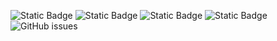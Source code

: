 ![Static Badge](https://img.shields.io/badge/blacklists-60-000000) ![Static Badge](https://img.shields.io/badge/blacklisted-2987431-cc0000) ![Static Badge](https://img.shields.io/badge/whitelisted-2242-00CC00) ![Static Badge](https://img.shields.io/badge/streaming_blacklist-28106-000000) ![GitHub issues](https://img.shields.io/github/issues/fabriziosalmi/blacklists)
